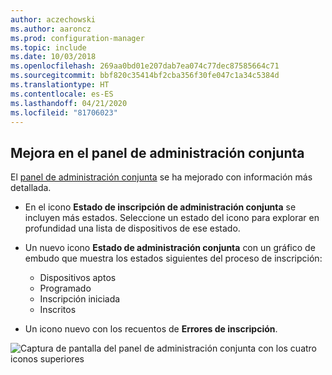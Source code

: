 ```yaml
---
author: aczechowski
ms.author: aaroncz
ms.prod: configuration-manager
ms.topic: include
ms.date: 10/03/2018
ms.openlocfilehash: 269aa0bd01e207dab7ea074c77dec87585664c71
ms.sourcegitcommit: bbf820c35414bf2cba356f30fe047c1a34c5384d
ms.translationtype: HT
ms.contentlocale: es-ES
ms.lasthandoff: 04/21/2020
ms.locfileid: "81706023"
---
```

## <a name="improvement-to-co-management-dashboard"></a><a name="bkmk_comgmt-report"></a> Mejora en el panel de administración conjunta
<!--1358980-->

El [panel de administración conjunta](../../../../comanage/how-to-monitor.md) se ha mejorado con información más detallada.  

- En el icono **Estado de inscripción de administración conjunta** se incluyen más estados. Seleccione un estado del icono para explorar en profundidad una lista de dispositivos de ese estado.  

- Un nuevo icono **Estado de administración conjunta** con un gráfico de embudo que muestra los estados siguientes del proceso de inscripción:  
    - Dispositivos aptos  
    - Programado  
    - Inscripción iniciada  
    - Inscritos  

- Un icono nuevo con los recuentos de **Errores de inscripción**. 

![Captura de pantalla del panel de administración conjunta con los cuatro iconos superiores](../../media/1358980-comgmt-dashboard.png)


